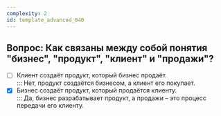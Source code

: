 ```yaml
---
complexity: 2
id: template_advanced_040
---
```

## Вопрос: Как связаны между собой понятия "бизнес", "продукт", "клиент" и "продажи"?

- [ ] Клиент создаёт продукт, который бизнес продаёт.  
  ::: Нет, продукт создаётся бизнесом, а клиент его покупает.  
- [x] Бизнес создаёт продукт, который продаётся клиенту.  
  ::: Да, бизнес разрабатывает продукт, а продажи – это процесс передачи его клиенту.